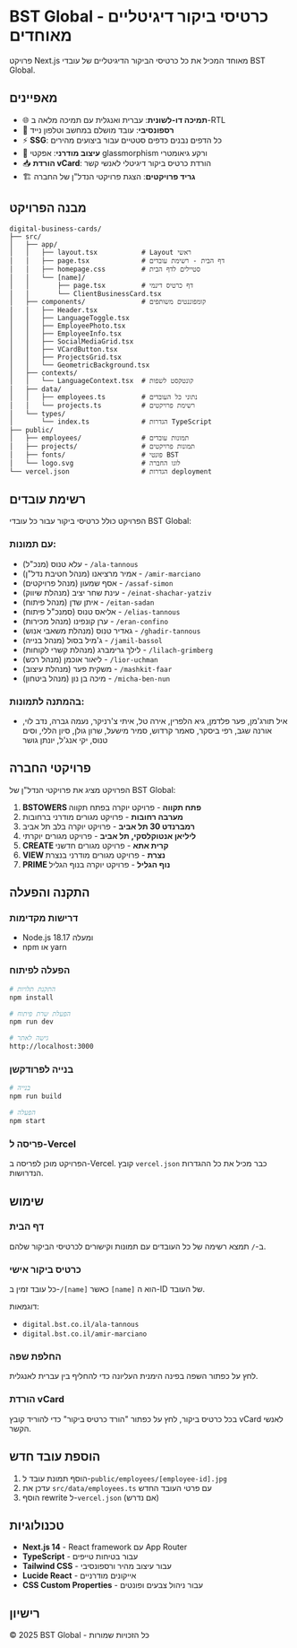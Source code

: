 # BST Global - כרטיסי ביקור דיגיטליים מאוחדים

פרויקט Next.js מאוחד המכיל את כל כרטיסי הביקור הדיגיטליים של עובדי BST Global.

## מאפיינים

- 🌐 **תמיכה דו-לשונית**: עברית ואנגלית עם תמיכה מלאה ב-RTL
- 📱 **רספונסיבי**: עובד מושלם במחשב וטלפון נייד
- ⚡ **SSG**: כל הדפים נבנים כדפים סטטיים עבור ביצועים מהירים
- 🎨 **עיצוב מודרני**: אפקטי glassmorphism ורקע גיאומטרי
- 📥 **הורדת vCard**: הורדת כרטיס ביקור דיגיטלי לאנשי קשר
- 🏗️ **גריד פרויקטים**: הצגת פרויקטי הנדל"ן של החברה

## מבנה הפרויקט

```
digital-business-cards/
├── src/
│   ├── app/
│   │   ├── layout.tsx           # Layout ראשי
│   │   ├── page.tsx             # דף הבית - רשימת עובדים
│   │   ├── homepage.css         # סטיילים לדף הבית
│   │   └── [name]/
│   │       ├── page.tsx         # דף כרטיס דינמי
│   │       └── ClientBusinessCard.tsx
│   ├── components/              # קומפוננטים משותפים
│   │   ├── Header.tsx
│   │   ├── LanguageToggle.tsx
│   │   ├── EmployeePhoto.tsx
│   │   ├── EmployeeInfo.tsx
│   │   ├── SocialMediaGrid.tsx
│   │   ├── VCardButton.tsx
│   │   ├── ProjectsGrid.tsx
│   │   └── GeometricBackground.tsx
│   ├── contexts/
│   │   └── LanguageContext.tsx  # קונטקסט לשפות
│   ├── data/
│   │   ├── employees.ts         # נתוני כל העובדים
│   │   └── projects.ts          # רשימת פרויקטים
│   └── types/
│       └── index.ts             # הגדרות TypeScript
├── public/
│   ├── employees/               # תמונות עובדים
│   ├── projects/                # תמונות פרויקטים
│   ├── fonts/                   # פונטי BST
│   └── logo.svg                 # לוגו החברה
└── vercel.json                  # הגדרות deployment
```

## רשימת עובדים

הפרויקט כולל כרטיסי ביקור עבור כל עובדי BST Global:

### עם תמונות:
- עלא טנוס (מנכ"ל) - `/ala-tannous`
- אמיר מרציאנו (מנהל חטיבת נדל"ן) - `/amir-marciano`
- אסף שמעון (מנהל פרויקטים) - `/assaf-simon`
- עינת שחר יציב (מנהלת שיווק) - `/einat-shachar-yatziv`
- איתן שדן (מנהל פיתוח) - `/eitan-sadan`
- אליאס טנוס (סמנכ"ל פיתוח) - `/elias-tannous`
- ערן קונפינו (מנהל מכירות) - `/eran-confino`
- גאדיר טנוס (מנהלת משאבי אנוש) - `/ghadir-tannous`
- ג'מיל בסול (מנהל בנייה) - `/jamil-bassol`
- לילך גרימברג (מנהלת קשרי לקוחות) - `/lilach-grimberg`
- ליאור אוכמן (מנהל רכש) - `/lior-uchman`
- משקית פער (מנהלת עיצוב) - `/mashkit-faar`
- מיכה בן נון (מנהל ביטחון) - `/micha-ben-nun`

### בהמתנה לתמונות:
- איל תורג'מן, פער פלדמן, גיא הלפרין, אירה טל, איתי צ'רניקר, נעמה גברה, נדב לוי, אורנה שגב, רפי ביסקר, סאמר קרדוש, סמיר מישעל, שרון גולן, סיון הללי, וסים טנוס, יקי אנג'ל, יונתן גושר

## פרויקטי החברה

הפרויקט מציג את פרויקטי הנדל"ן של BST Global:

1. **BSTOWERS פתח תקווה** - פרויקט יוקרה בפתח תקווה
2. **מערבה רחובות** - פרויקט מגורים מודרני ברחובות
3. **רמברנדט 30 תל אביב** - פרויקט יוקרה בלב תל אביב
4. **ליליאן אנטוקלסקי, תל אביב** - פרויקט מגורים יוקרתי
5. **CREATE קרית אתא** - פרויקט מגורים חדשני
6. **VIEW נצרת** - פרויקט מגורים מודרני בנצרת
7. **PRIME נוף הגליל** - פרויקט יוקרה בנוף הגליל

## התקנה והפעלה

### דרישות מקדימות
- Node.js 18.17 ומעלה
- npm או yarn

### הפעלה לפיתוח
```bash
# התקנת תלויות
npm install

# הפעלת שרת פיתוח
npm run dev

# גישה לאתר
http://localhost:3000
```

### בנייה לפרודקשן
```bash
# בנייה
npm run build

# הפעלה
npm start
```

### פריסה ל-Vercel
הפרויקט מוכן לפריסה ב-Vercel. קובץ `vercel.json` כבר מכיל את כל ההגדרות הנדרושות.

## שימוש

### דף הבית
ב-`/` תמצא רשימה של כל העובדים עם תמונות וקישורים לכרטיסי הביקור שלהם.

### כרטיס ביקור אישי
כל עובד זמין ב-`/[name]` כאשר `[name]` הוא ה-ID של העובד.

דוגמאות:
- `digital.bst.co.il/ala-tannous`
- `digital.bst.co.il/amir-marciano`

### החלפת שפה
לחץ על כפתור השפה בפינה הימנית העליונה כדי להחליף בין עברית לאנגלית.

### הורדת vCard
בכל כרטיס ביקור, לחץ על כפתור "הורד כרטיס ביקור" כדי להוריד קובץ vCard לאנשי הקשר.

## הוספת עובד חדש

1. הוסף תמונת עובד ל-`public/employees/[employee-id].jpg`
2. עדכן את `src/data/employees.ts` עם פרטי העובד החדש
3. הוסף rewrite ל-`vercel.json` (אם נדרש)

## טכנולוגיות

- **Next.js 14** - React framework עם App Router
- **TypeScript** - עבור בטיחות טייפים
- **Tailwind CSS** - עבור עיצוב מהיר ורספונסיבי
- **Lucide React** - אייקונים מודרניים
- **CSS Custom Properties** - עבור ניהול צבעים ופונטים

## רישיון

© 2025 BST Global - כל הזכויות שמורות 